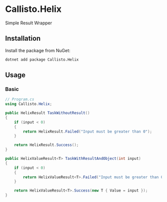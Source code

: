 # Callisto.Helix

Simple Result Wrapper

## Installation

Install the package from NuGet:

```bash
dotnet add package Callisto.Helix
```

## Usage

### Basic

```csharp
// Program.cs
using Callisto.Helix;

public HelixResult TaskWithoutResult()
{
    if (input < 0)
    {
        return HelixResult.Failed("Input must be greater than 0");
    }

    return HelixResult.Success();
}

public HelixValueResult<T> TaskWithResultAndObject(int input)
{
    if (input < 0)
    {
        return HelixValueResult<T>.Failed("Input must be greater than 0");
    }

    return HelixValueResult<T>.Success(new T { Value = input });
}
```
